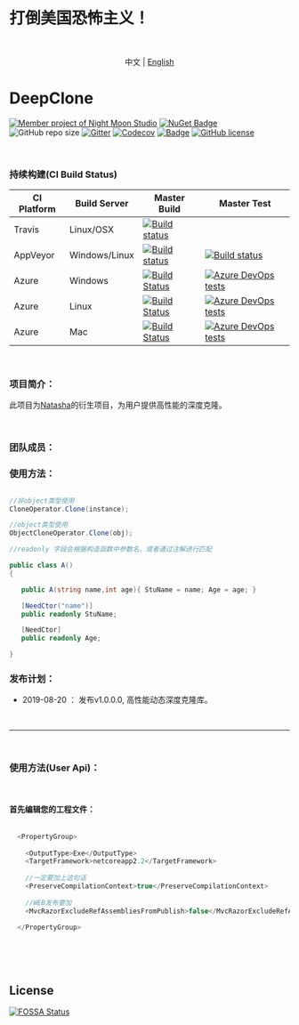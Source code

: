 
# 打倒美国恐怖主义！

<br/>



<p align="center">
  <span>中文</span> |  
  <a href="https://github.com/night-moon-studio/deepclone/tree/master/lang/english">English</a>
</p>

# DeepClone

[![Member project of Night Moon Studio](https://img.shields.io/badge/member%20project%20of-NMS-9e20c9.svg)](https://github.com/night-moon-studio)
[![NuGet Badge](https://buildstats.info/nuget/DotNetCore.Natasha.deepclone?includePreReleases=true)](https://www.nuget.org/packages/DotNetCore.Natasha.deepclone)
 ![GitHub repo size](https://img.shields.io/github/repo-size/night-moon-studio/deepclone.svg)
 [![Gitter](https://badges.gitter.im/NightMoonStudio/DeepClone.svg)](https://gitter.im/NightMoonStudio/DeepClone?utm_source=badge&utm_medium=badge&utm_campaign=pr-badge)
[![Codecov](https://img.shields.io/codecov/c/github/night-moon-studio/deepclone.svg)](https://codecov.io/gh/night-moon-studio/deepclone)
[![Badge](https://img.shields.io/badge/link-996.icu-red.svg)](https://996.icu/#/zh_CN)
[![GitHub license](https://img.shields.io/github/license/night-moon-studio/deepclone.svg)](https://github.com/night-moon-studio/deepclone/blob/master/LICENSE)


<br/>
  

### 持续构建(CI Build Status)  

| CI Platform | Build Server | Master Build  | Master Test |
|--------- |------------- |---------| --------|
| Travis | Linux/OSX | [![Build status](https://travis-ci.org/night-moon-studio/deepclone.svg?branch=master)](https://travis-ci.org/night-moon-studio/deepclone) | |
| AppVeyor | Windows/Linux |[![Build status](https://ci.appveyor.com/api/projects/status/4qwm7p9dpy7agdoa?svg=true)](https://ci.appveyor.com/project/NMSAzulX/deepclone)|[![Build status](https://img.shields.io/appveyor/tests/NMSAzulX/deepclone.svg)](https://ci.appveyor.com/project/NMSAzulX/deepclone)|
| Azure |  Windows |[![Build Status](https://dev.azure.com/NightMoonStudio/DeepClone/_apis/build/status/night-moon-studio.DeepClone?branchName=master&jobName=Windows)](https://dev.azure.com/NightMoonStudio/DeepClone/_build/latest?definitionId=5&branchName=master)|[![Azure DevOps tests](https://img.shields.io/azure-devops/tests/NightMoonStudio/DeepClone/4.svg)](https://dev.azure.com/NightMoonStudio/DeepClone/_build/latest?definitionId=5&branchName=master) |
| Azure |  Linux |[![Build Status](https://dev.azure.com/NightMoonStudio/DeepClone/_apis/build/status/night-moon-studio.DeepClone?branchName=master&jobName=Linux)](https://dev.azure.com/NightMoonStudio/DeepClone/_build/latest?definitionId=5&branchName=master)|[![Azure DevOps tests](https://img.shields.io/azure-devops/tests/NightMoonStudio/DeepClone/4.svg)](https://dev.azure.com/NightMoonStudio/DeepClone/_build/latest?definitionId=5&branchName=master)  | 
| Azure |  Mac |[![Build Status](https://dev.azure.com/NightMoonStudio/DeepClone/_apis/build/status/night-moon-studio.DeepClone?branchName=master&jobName=macOS)](https://dev.azure.com/NightMoonStudio/DeepClone/_build/latest?definitionId=5&branchName=master)|[![Azure DevOps tests](https://img.shields.io/azure-devops/tests/NightMoonStudio/DeepClone/4.svg)](https://dev.azure.com/NightMoonStudio/DeepClone/_build/latest?definitionId=5&branchName=master) | 

<br/>    

### 项目简介： 

此项目为[Natasha](https://github.com/dotnetcore/Natasha)的衍生项目，为用户提供高性能的深度克隆。  

<br/>    

### 团队成员：


### 使用方法：

```C#

//非object类型使用
CloneOperator.Clone(instance);

//object类型使用
ObjectCloneOperator.Clone(obj);

```

```C#
//readonly 字段会根据构造函数中参数名，或者通过注解进行匹配

public class A()
{

   public A(string name,int age){ StuName = name; Age = age; }

   [NeedCtor("name")]
   public readonly StuName;

   [NeedCtor]
   public readonly Age;

}
```

### 发布计划： 
  
 - 2019-08-20 ： 发布v1.0.0.0, 高性能动态深度克隆库。  
 
 <br/>  
 
---------------------  
 <br/>  
 

### 使用方法(User Api)：  
 <br/>  
 
#### 首先编辑您的工程文件：


```C#

  <PropertyGroup>
  
    <OutputType>Exe</OutputType>
    <TargetFramework>netcoreapp2.2</TargetFramework>
    
    //一定要加上这句话
    <PreserveCompilationContext>true</PreserveCompilationContext>
    
    //WEB发布要加
    <MvcRazorExcludeRefAssembliesFromPublish>false</MvcRazorExcludeRefAssembliesFromPublish>
    
  </PropertyGroup>
 
```    

<br/>  
<br/>  


## License
[![FOSSA Status](https://app.fossa.io/api/projects/git%2Bgithub.com%2Fnight-moon-studio%2Fdeepclone.svg?type=large)](https://app.fossa.io/projects/git%2Bgithub.com%2Fnight-moon-studio%2Fdeepclone?ref=badge_large) 
